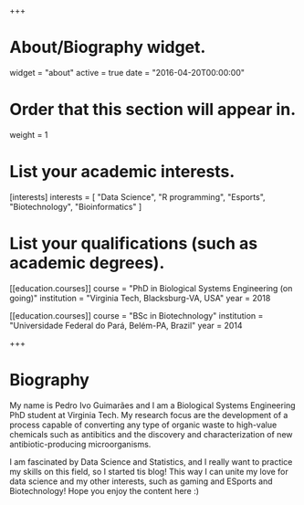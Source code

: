 +++
# About/Biography widget.
widget = "about"
active = true
date = "2016-04-20T00:00:00"

# Order that this section will appear in.
weight = 1

# List your academic interests.
[interests]
  interests = [
    "Data Science",
    "R programming",
    "Esports",
    "Biotechnology", 
    "Bioinformatics"
  ]

# List your qualifications (such as academic degrees).
[[education.courses]]
  course = "PhD in Biological Systems Engineering (on going)"
  institution = "Virginia Tech, Blacksburg-VA, USA"
  year = 2018

[[education.courses]]
  course = "BSc in Biotechnology"
  institution = "Universidade Federal do Pará, Belém-PA, Brazil"
  year = 2014
 
+++

# Biography

My name is Pedro Ivo Guimarães and I am a Biological Systems Engineering PhD student at Virginia Tech. My research focus are the development of a process capable of converting any type of organic waste to high-value chemicals such as antibitics and the discovery and characterization of new antibiotic-producing microorganisms.

I am fascinated by Data Science and Statistics, and I really want to practice my skills on this field, so I started tis blog! This way I can unite my love for data science and my other interests, such as gaming and ESports and Biotechnology! Hope you enjoy the content here :)
